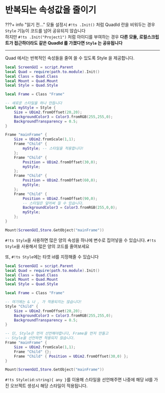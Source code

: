 
# 반복되는 속성값을 줄이기

???+ info "읽기 전..."
    모듈 설정시 `#!ts .Init()` 처럼 QuadId 란을 비워두는 경우 `Style` 기능이 코드를 넘어 공유되지 않습니다  
    하지만 `#!ts .Init("Project1")` 처럼 아이디를 부여하는 경우 **다른 모듈, 로컬스크립트가 접근하더라도 같은 QuadId 를 가졌다면 `Style` 는 공유됩니다**  

---

Quad 에서는 반복적인 속성들을 줄여 쓸 수 있도록 Style 을 제공합니다.  

```lua
local ScreenGUI = script.Parent
local Quad = require(path.to.module).Init()
local Class = Quad.Class
local Mount = Quad.Mount
local Style = Quad.Style

local Frame = Class "Frame"

-- 새로운 스타일을 하나 만듭니다
local myStyle = Style {
    Size = UDim2.fromOffset(20,20);
    BackgroundColor3 = Color3.fromRGB(255,255,0);
    BackgroundTransparency = 0.5;
}

Frame "mainFrame" {
    Size = UDim2.fromScale(1,1);
    Frame "Child" {
        myStyle; -- 스타일을 적용합니다!
    };
    Frame "Child" {
        Position = UDim2.fromOffset(30,0);
        myStyle;
    };
    Frame "Child" {
        Position = UDim2.fromOffset(60,0);
        myStyle;
    };
    Frame "Child" {
        Position = UDim2.fromOffset(90,0);
        -- 스타일은 덮어써 질 수 있습니다.
        BackgroundColor3 = Color3.fromRGB(255,0,0);
        myStyle;
    };
}

Mount(ScreenGUI,Store.GetObject("mainFrame"))
```

`#!ts Style`을 사용하면 많은 양의 속성을 하나에 변수로 집어넣을 수 있습니다. `#!ts Style`을 사용해서 많은 양의 코드를 줄여보세요  

또, `#!ts Style`에는 타겟 id를 지정해줄 수 있습니다  

```lua
local ScreenGUI = script.Parent
local Quad = require(path.to.module).Init()
local Class = Quad.Class
local Mount = Quad.Mount
local Style = Quad.Style

local Frame = Class "Frame"

-- 여기에는 & 나 , 가 적용되지는 않습니다!
Style "Child" {
    Size = UDim2.fromOffset(20,20);
    BackgroundColor3 = Color3.fromRGB(255,255,0);
    BackgroundTransparency = 0.5;
}

-- 단, Style은 먼저 선언해야합니다, Frame을 먼저 만들고
-- Style을 선언하면 적용되지 않습니다.
Frame "mainFrame" {
    Size = UDim2.fromScale(1,1);
    Frame "Child" {};
    Frame "Child" { Position = UDim2.fromOffset(30,0) };
}

Mount(ScreenGUI,Store.GetObject("mainFrame"))
```

`#!ts Style(id:string){ any }`를 이용해 스타일을 선언해주면 나중에 해당 id를 가진 오브젝트 생성시 해당 스타일이 적용됩니다.
